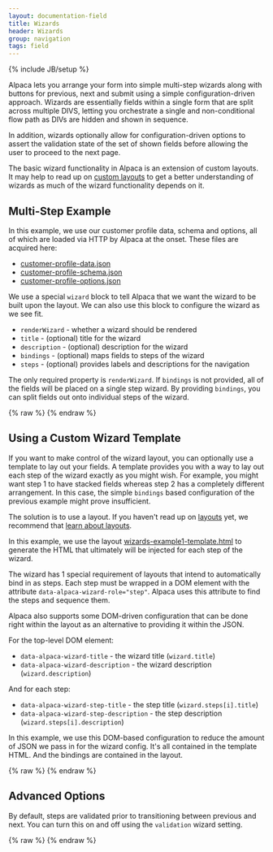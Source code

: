 ```yaml
---
layout: documentation-field
title: Wizards
header: Wizards
group: navigation
tags: field
---
```

{% include JB/setup %}

Alpaca lets you arrange your form into simple multi-step wizards along with buttons for previous, next and submit
using a simple configuration-driven approach.  Wizards are essentially fields within a single form that are split
across multiple DIVS, letting you orchestrate a single and non-conditional flow path as DIVs are hidden and shown
in sequence.

In addition, wizards optionally allow for configuration-driven options to assert the validation state of the set of
shown fields before allowing the user to proceed to the next page.

The basic wizard functionality in Alpaca is an extension of custom layouts.  It may help to read up on
<a href="/docs/api/layouts.html">custom layouts</a> to get a better understanding of wizards as much of the
wizard functionality depends on it.

## Multi-Step Example
In this example, we use our customer profile data, schema and options, all of which are loaded via HTTP by Alpaca
at the onset.  These files are acquired here:

<ul>
    <li><a href="/data/customer-profile-data.json">customer-profile-data.json</a></li>
    <li><a href="/data/customer-profile-schema.json">customer-profile-schema.json</a></li>
    <li><a href="/data/customer-profile-options.json">customer-profile-options.json</a></li>
</ul>

We use a special <code>wizard</code> block to tell Alpaca that we want the wizard to be built upon the layout.
We can also use this block to configure the wizard as we see fit.

<ul>
    <li><code>renderWizard</code> - whether a wizard should be rendered</li>
    <li><code>title</code> - (optional) title for the wizard</li>
    <li><code>description</code> - (optional) description for the wizard</li>
    <li><code>bindings</code> - (optional) maps fields to steps of the wizard</li>
    <li><code>steps</code> - (optional) provides labels and descriptions for the navigation</li>
</ul>

The only required property is <code>renderWizard</code>.  If <code>bindings</code> is not provided, all of the fields
will be placed on a single step wizard.  By providing <code>bindings</code>, you can split fields out onto individual
steps of the wizard.

<div id="field1"></div>
{% raw %}
<script type="text/javascript" id="field1-script">
$("#field1").alpaca({
    "dataSource": "/data/customer-profile-data.json",
    "schemaSource": "/data/customer-profile-schema.json",
    "optionsSource": "/data//customer-profile-options.json",
    "view": {
        "parent": "bootstrap-edit-horizontal",
        "wizard": {
            "renderWizard": true,
            "title": "Welcome to the Wizard",
            "description": "Please fill things in as you wish",
            "bindings": {
                "name": 1,
                "age": 1,
                "gender": 1,
                "photo": 1,
                "member": 2,
                "phone": 2,
                "icecream": 3,
                "address": 3
            },
            "steps": [{
                "title": "Getting Started",
                "description": "Basic Information"
             }, {
                "title": "Details",
                "description": "Personal Information"
             }, {
                "title": "Preferences",
                "description": "Customize your Profile"
             }]
        }
    }
});</script>
{% endraw %}


## Using a Custom Wizard Template

If you want to make control of the wizard layout, you can optionally use a template to lay out your fields.
A template provides you with a way to lay out each step of the wizard exactly as you might wish.  For example, you
might want step 1 to have stacked fields whereas step 2 has a completely different arrangement.  In this case, the
simple <code>bindings</code> based configuration of the previous example might prove insufficient.

The solution is to use a layout.  If you haven't read up on <a href="layouts.html">layouts</a> yet, we recommend
that <a href="layouts.html">learn about layouts</a>.

In this example, we use the layout <a href="./wizards-example1-template.html">wizards-example1-template.html</a>
to generate the HTML that ultimately will be injected for each step of the wizard.

The wizard has 1 special requirement of layouts that intend to automatically bind in as steps.  Each step must be
wrapped in a DOM element with the attribute <code>data-alpaca-wizard-role="step"</code>.  Alpaca uses this attribute
to find the steps and sequence them.

Alpaca also supports some DOM-driven configuration that can be done right within the layout as an alternative to
providing it within the JSON.

For the top-level DOM element:
<ul>
    <li><code>data-alpaca-wizard-title</code> - the wizard title (<code>wizard.title</code>)</li>
    <li><code>data-alpaca-wizard-description</code> - the wizard description (<code>wizard.description</code>)</li>
</ul>

And for each step:
<ul>
    <li><code>data-alpaca-wizard-step-title</code> - the step title (<code>wizard.steps[i].title</code>)
    <li><code>data-alpaca-wizard-step-description</code> - the step description (<code>wizard.steps[i].description</code>)</li>
</ul>

In this example, we use this DOM-based configuration to reduce the amount of JSON we pass in for the wizard config.
It's all contained in the template HTML.  And the bindings are contained in the layout.

<div id="field2"></div>
{% raw %}
<script type="text/javascript" id="field2-script">
$("#field2").alpaca({
    "dataSource": "/data/customer-profile-data.json",
    "schemaSource": "/data/customer-profile-schema.json",
    "optionsSource": "/data//customer-profile-options.json",
    "view": {
        "parent": "bootstrap-edit-horizontal",
        "layout": {
            "template": './wizards-example1-template.html',
            "bindings": {
                "name": "step1",
                "age": "step1",
                "gender": "step1",
                "photo": "step1",
                "member": "step2",
                "phone": "step2",
                "icecream": "step2",
                "address": "step3"
            }
        },
        "wizard": {
            "renderWizard": true
        }
    }
});</script>
{% endraw %}


## Advanced Options

By default, steps are validated prior to transitioning between previous and next.  You can turn this on and off
using the <code>validation</code> wizard setting.

<div id="field3"></div>
{% raw %}
<script type="text/javascript" id="field2-script">
$("#field1").alpaca({
    "dataSource": "/data/customer-profile-data.json",
    "schemaSource": "/data/customer-profile-schema.json",
    "optionsSource": "/data//customer-profile-options.json",
    "view": {
        "parent": "bootstrap-edit-horizontal",
        "wizard": {
            "renderWizard": true,
            "title": "Welcome to the Wizard",
            "description": "Please fill things in as you wish",
            "bindings": {
                "name": 1,
                "age": 1,
                "gender": 1,
                "photo": 1,
                "member": 2,
                "phone": 2,
                "icecream": 3,
                "address": 3
            },
            "steps": [{
                "title": "Getting Started",
                "description": "Basic Information"
            }, {
                "title": "Details",
                "description": "Personal Information"
            }, {
                "title": "Preferences",
                "description": "Customize your Profile"
            }],
            "validation": false
        }
    }
});</script>
{% endraw %}


